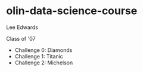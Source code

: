 # olin-data-science-course

Lee Edwards

Class of '07

- Challenge 0: Diamonds
- Challenge 1: Titanic
- Challenge 2: Michelson
